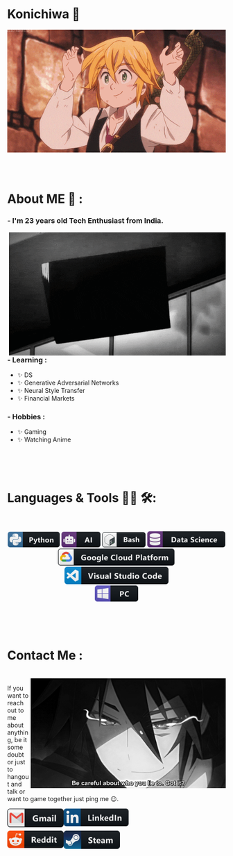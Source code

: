# Konichiwa 👋

<div align="center">
<img hight="300" width="700" alt="GIF" align="center" src="https://github.com/YellowFoxH4xor/YellowFoxH4xor/blob/master/assets/208593.gif">
</div>

</br>
</br>
</br>


# About ME 💬 :

### - I'm 23 years old Tech Enthusiast from India.

<img hight="400" width="500" alt="GIF" align="right" src="https://github.com/YellowFoxH4xor/YellowFoxH4xor/blob/master/assets/giphy.gif">

### - Learning :
- ✨ DS
- ✨ Generative Adversarial Networks
- ✨ Neural Style Transfer
- ✨ Financial Markets

### - Hobbies : 
- ✨ Gaming
- ✨ Watching Anime 

</br>
</br>
</br>



# Languages & Tools 👨‍💻 🛠:
</br>

<p align="center">
<img src="https://github.com/YellowFoxH4xor/YellowFoxH4xor/blob/master/assets/icons/python.png" alt="python" width="120" hight="50">
<img src="https://github.com/YellowFoxH4xor/YellowFoxH4xor/blob/master/assets/icons/ai.png" alt="AI" width="90" hight="50">
<img src="https://github.com/YellowFoxH4xor/YellowFoxH4xor/blob/master/assets/icons/bash.png" alt="bash" width="100" hight="50">
<img src="https://github.com/YellowFoxH4xor/YellowFoxH4xor/blob/master/assets/icons/datascience.png" alt="datascience" width="180" hight="50">
</br>
<img src="https://github.com/YellowFoxH4xor/YellowFoxH4xor/blob/master/assets/icons/google_cloud_platform.png" alt="google_cloud_platform" width="270" hight="50">
<img src="https://github.com/YellowFoxH4xor/YellowFoxH4xor/blob/master/assets/icons/visualstudio_code.png" alt="visualstudio_code" width="240" hight="50">
</br>
<img src="https://github.com/YellowFoxH4xor/YellowFoxH4xor/blob/master/assets/icons/pc.png" alt="pc" width="100" hight="50">
</p>
</br>
</br>
</br>


# Contact Me :
<p>
 </br>


<img hight="320" width="450" align="right" alt="GIF" src="https://github.com/YellowFoxH4xor/YellowFoxH4xor/blob/master/assets/93195.gif">


If you want to reach out to me about anything, be it some doubt or just to hangout and talk or want to game together just ping me 😉.

<a href="mailto:yellowfoxh4xor@gmail.com">
 <img align="left" alt="Gmail" width="130" hight="100" src="https://github.com/YellowFoxH4xor/YellowFoxH4xor/blob/master/assets/icons/gmail.png" />
</a>
<a href="https://www.linkedin.com/in/akshat-katiyar/">
  <img align="left" alt="Linkedin" width="150" hight="100" src="https://github.com/YellowFoxH4xor/YellowFoxH4xor/blob/master/assets/icons/linkedin.png" />
</br>
</br>
</br>
</a>
<a href="https://www.reddit.com/user/akki18797">
  <img align="left" alt=" Reddit" width="130" hight="100" src="https://github.com/YellowFoxH4xor/YellowFoxH4xor/blob/master/assets/icons/reddit.png" />
</a>
<a href="https://steamcommunity.com/profiles/76561198209148876/">
  <img align="left" alt="Steam" width="130" hight="100" src="https://github.com/YellowFoxH4xor/YellowFoxH4xor/blob/master/assets/icons/steam.png" />
</a>
 </p>
</br>
</br>
</br>
</br>
</br>
</br>
</br>
